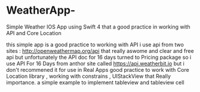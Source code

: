 # WeatherApp-
Simple Weather IOS App using Swift 4 that a good practice in working with API and Core Location 

this simple app is a good practice to working with API 
i use api from two sites : http://openweathermap.org/api that really aswome and clear and free api but unfortunately the API doc for 16 days turned to Pricing package so
i use API For 16 Days from anthor site called https://api.weatherbit.io but i don't recommened it for use in Real Apps 
good practice to work with Core Location library , working with constrains , UIStackView that Really importance.
a simple example to implement tableview and tableview cell

